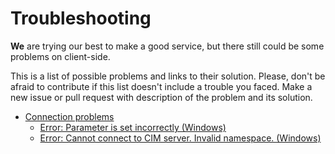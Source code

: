 # Troubleshooting

**We** are trying our best to make a good service, but there still could be some problems on client-side.

This is a list of possible problems and links to their solution. Please, don't be afraid to contribute if this list doesn't include a trouble you faced. Make a new issue or pull request with description of the problem and its solution. 

* [Connection problems](#connection-problems)
  * [Error: Parameter is set incorrectly (Windows)](problems/en/ParameterIsSetIncorrectly.md)
  * [Error: Cannot connect to CIM server. Invalid namespace. (Windows)](problems/en/CimInvalidNamespace.md)
